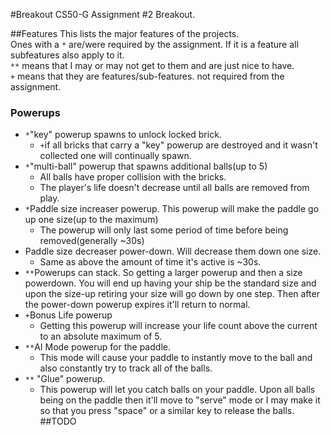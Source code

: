 #Breakout
CS50-G Assignment #2 Breakout.

##Features
This lists the major features of the projects. <br />
Ones with a `*` are/were required by the assignment. If it is a feature all subfeatures also apply to it.<br />
`**` means that I may or may not get to them and are just nice to have.<br />
`+` means that they are features/sub-features. not required from the assignment. 
### Powerups
- `*`"key" powerup spawns to unlock locked brick.
    - `+`if all bricks that carry a "key" powerup are destroyed and it wasn't collected one will continually spawn.
- `*`"multi-ball" powerup that spawns additional balls(up to 5)
    - All balls have proper collision with the bricks.
    - The player's life doesn't decrease until all balls are removed from play.
- `*`Paddle size increaser powerup. This powerup will make the paddle go up one size(up to the maximum)
    - The powerup will only last some period of time before being removed(generally ~30s)
- Paddle size decreaser power-down. Will decrease them down one size.
    - Same as above the amount of time it's active is ~30s. 
- `**`Powerups can stack. So getting a larger powerup and then a size powerdown. You will end up having your ship be the standard size and upon the size-up retiring your size will go down by one step. Then after the power-down powerup expires it'll return to normal.
- `+`Bonus Life powerup
    - Getting this powerup will increase your life count above the current to an absolute maximum of 5.
- `**`AI Mode powerup for the paddle.
    - This mode will cause your paddle to instantly move to the ball and also constantly try to track all of the balls.
- `**` "Glue" powerup.
    - This powerup will let you catch balls on your paddle. Upon all balls being on the paddle then it'll move to "serve" mode or I may make it so that you press "space" or a similar key to release the balls.
##TODO